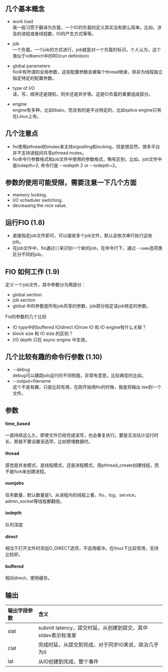 ## 几个基本概念
* work load  
我一般习惯于翻译为负载，一个IO的负载的定义其实没有那么简单。比如，涉及的进程或者线程数，IO的产生方式等等。

* job  
一个负载，一个job的方式进行，job就是对一个负载的标识。个人认为，这个类似于vdbench中的RD(run definition)

* global parameters  
fio中有所谓的全局参数，这些配置参数会被每个thread继承，除非为线程独立指定特定的配置参数。

* type of I/O  
读，写，顺序还是随机，同步还是异步等。这是IO负载的重要组成部分。

* engine  
engine有多种，比如libaio，而且有的是平台特定的，比如splice engine只有在Linux上有。

## 几个注意点
* fio使用pthread的mutex来主持signalling和locking，但是很显然，很多平台并不支持进程间共享pthread mutex。
* fio命令行参数格式和job文件中使用的参数格式，略有区别，比如，job文件中是iodepth=2, 命令行是 --iodepth 2 or --iodepth=2。

## 参数的使用可能受限，需要注意一下几个方面
* memory locking.
* I/O scheduler switching.
* decreasing the nice value.

## 运行FIO (1.8)
* 直接指定job文件即可，可以接收多个job文件，默认会依次串行执行这些job。
* 在job文件中，fio通过`[]`来识别一个新的job，在命令行下，通过`--name`选项类区分不同的job。

## FIO 如何工作 (1.9)
定义一个job文件，其中参数分为两部分：
* global section 
* job section
* global 中的参数是所有job共享的参数，job部分指定该job特定的参数。

Fio的参数的几个比较
* IO type中的buffered  IO/direct IO/row IO 和 IO engine有什么关联？
* block size 和 IO size 的区别？
* I/O depth 只在 async engine 中生效。

## 几个比较有趣的命令行参数 (1.10)
* --debug  
debug可以跟踪job运行的不同侧面，非常有意思，比较典型的比如。
* --output=filename  
这个不是有趣，只是比较有用，在刚开始用fio的时候，我是将输出 tee到一个文件。

## 参数
#### time_based
一直持续这么久，即使文件已经完成读写，也会重复执行。要是无法估计运行时长，那就不要设置该选项，比如预埋数据时。

#### thread
感觉是并发模式，是线程模式，还是进程模式，用pthread_create创建线程，而不是fork来创建进程。

#### numjobs
任务数量，默认数量是1。从进程内的线程上看，fio，log，service，admin_socket等线程都翻倍。

#### iodepth
队列深度

#### direct
相当于打开文件时添加O_DIRECT选项，不适用缓冲。在linux下比较常用，支持比较好。

#### buffered
相对direct，使用缓存。

## 输出
|输出字段参数|含义|
|:-|:-|
|slat|submit latency，提交时延，从创建到提交，其中stdev表示标准差|
|clat|完成时延，从提交到完成，对于同步IO来说，政治几乎为0|
|lat|从IO创建到完成，整个事件|
